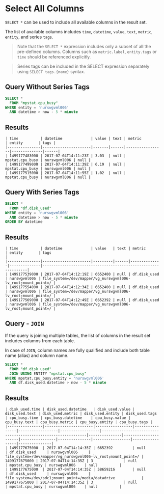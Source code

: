 # Select All Columns

`SELECT *` can be used to include all available columns in the result set.

The list of available columns includes `time`, `datetime`, `value`, `text`, `metric`, `entity`, and series `tags`.

> Note that the `SELECT *` expression includes only a subset of all the pre-defined columns. Columns such as `metric.label`, `entity.tags` or `time` should be referenced explicitly.

> Series tags can be included in the SELECT expression separately using `SELECT tags.{name}` syntax.

## Query Without Series Tags

```sql
SELECT *
  FROM "mpstat.cpu_busy"
WHERE entity = 'nurswgvml006'
  AND datetime > now - 5 * minute
```

## Results

```ls
| time          | datetime             | value | text | metric          | entity       | tags |
|---------------|----------------------|-------|------|-----------------|--------------|------|
| 1499177483000 | 2017-07-04T14:11:23Z | 3.03  | null | mpstat.cpu_busy | nurswgvml006 | null |
| 1499177499000 | 2017-07-04T14:11:39Z | 6.19  | null | mpstat.cpu_busy | nurswgvml006 | null |
| 1499177515000 | 2017-07-04T14:11:55Z | 1.02  | null | mpstat.cpu_busy | nurswgvml006 | null |
```

## Query With Series Tags

```sql
SELECT *
  FROM "df.disk_used"
WHERE entity = 'nurswgvml006'
  AND datetime > now - 5 * minute
ORDER BY datetime
```

## Results

```ls
| time          | datetime             | value   | text | metric       | entity       | tags                                                          |
|---------------|----------------------|---------|------|--------------|--------------|---------------------------------------------------------------|
| 1499177539000 | 2017-07-04T14:12:19Z | 6652400 | null | df.disk_used | nurswgvml006 | file_system=/dev/mapper/vg_nurswgvml006-lv_root;mount_point=/ |
| 1499177554000 | 2017-07-04T14:12:34Z | 6652400 | null | df.disk_used | nurswgvml006 | file_system=/dev/mapper/vg_nurswgvml006-lv_root;mount_point=/ |
| 1499177569000 | 2017-07-04T14:12:49Z | 6652392 | null | df.disk_used | nurswgvml006 | file_system=/dev/mapper/vg_nurswgvml006-lv_root;mount_point=/ |
```

## Query - `JOIN`

If the query is joining multiple tables, the list of columns in the result set includes columns from each table.

In case of `JOIN`, column names are fully qualified and include both table name (alias) and column name.

```sql
SELECT *
  FROM "df.disk_used"
  JOIN USING ENTITY "mpstat.cpu_busy"
WHERE mpstat.cpu_busy.entity = 'nurswgvml006'
  AND df.disk_used.datetime > now - 5 * minute
```

## Results

```ls
| disk_used.time | disk_used.datetime   | disk_used.value | disk_used.text | disk_used.metric | disk_used.entity | disk_used.tags                                                | cpu_busy.time | cpu_busy.datetime    | cpu_busy.value | cpu_busy.text | cpu_busy.metric | cpu_busy.entity | cpu_busy.tags |
|----------------|----------------------|-----------------|----------------|------------------|------------------|---------------------------------------------------------------|---------------|----------------------|----------------|---------------|-----------------|-----------------|---------------|
| 1499177675000  | 2017-07-04T14:14:35Z | 6652392         | null           | df.disk_used     | nurswgvml006     | file_system=/dev/mapper/vg_nurswgvml006-lv_root;mount_point=/ | 1499177675000 | 2017-07-04T14:14:35Z | 3              | null          | mpstat.cpu_busy | nurswgvml006    | null          |
| 1499177675000  | 2017-07-04T14:14:35Z | 58659216        | null           | df.disk_used     | nurswgvml006     | file_system=/dev/sdc1;mount_point=/media/datadrive            | 1499177675000 | 2017-07-04T14:14:35Z | 3              | null          | mpstat.cpu_busy | nurswgvml006    | null          |
```
